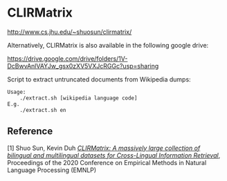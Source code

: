 # CLIRMatrix
http://www.cs.jhu.edu/~shuosun/clirmatrix/

Alternatively, CLIRMatrix is also available in the following google drive:

https://drive.google.com/drive/folders/1V-DcBwvAnlVAYJw_gsx0zXV5VXJcRGGc?usp=sharing

Script to extract untruncated documents from Wikipedia dumps:

```
Usage:
    ./extract.sh [wikipedia language code]
E.g.
    ./extract.sh en
```

## Reference

[1] Shuo Sun, Kevin Duh
[*CLIRMatrix: A massively large collection of bilingual and multilingual datasets for Cross-Lingual Information Retrieval*](https://www.aclweb.org/anthology/2020.emnlp-main.340/),
    Proceedings of the 2020 Conference on Empirical Methods in Natural Language Processing (EMNLP)
    

